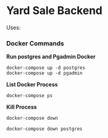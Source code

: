 # Yard Sale Backend
Uses:

### Docker Commands
**Run postgres and Pgadmin Docker**
```
docker-compose up -d postgres
docker-compose up -d pgadmin
```

**List Docker Process**
```
docker-compose ps
```

**Kill Process**
```
docker-compose down
```

```
docker-compose down postgres
```

